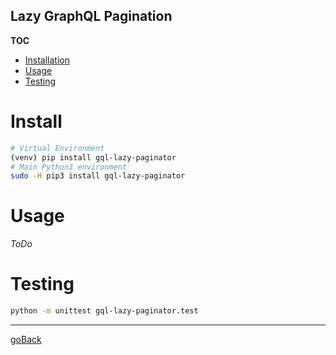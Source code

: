 Lazy GraphQL Pagination
---

__TOC__

+ [Installation](#install)
+ [Usage](#usage)
+ [Testing](#testing)


# Install
```bash
# Virtual Environment
(venv) pip install gql-lazy-paginator
# Main Python3 environment
sudo -H pip3 install gql-lazy-paginator
```

# Usage
_ToDo_

# Testing
```bash
python -m unittest gql-lazy-paginator.test
```

---

[goBack](../../README.md)
